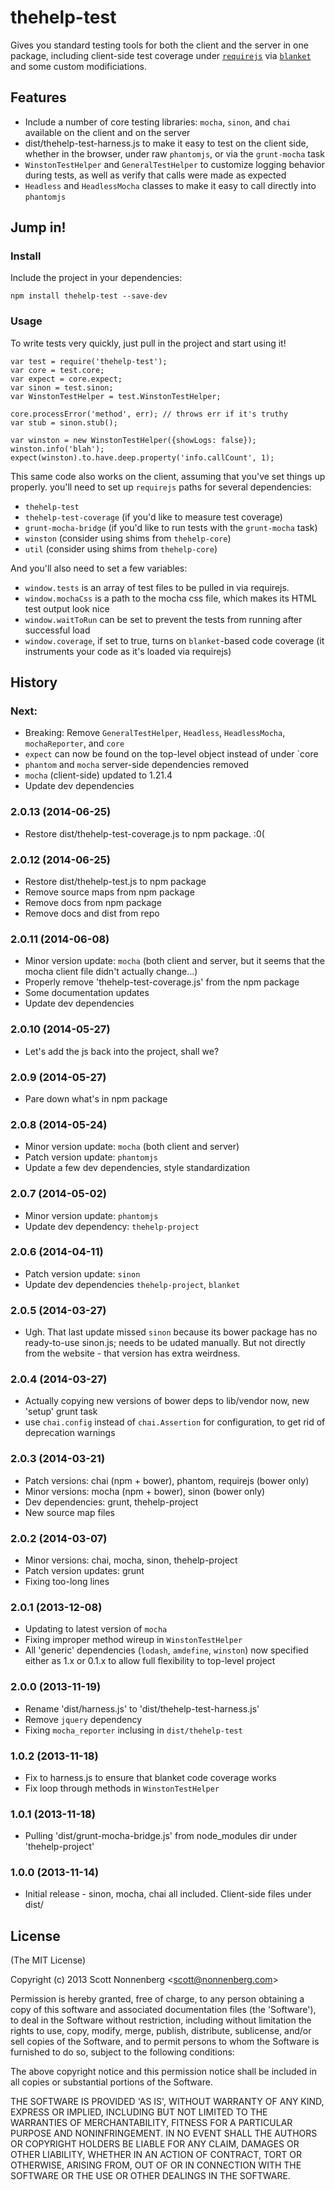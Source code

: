 # thehelp-test

Gives you standard testing tools for both the client and the server in one package, including client-side test coverage under [`requirejs`](http://requirejs.org/) via [`blanket`](http://blanketjs.org/) and some custom modificiations.

## Features

* Include a number of core testing libraries: `mocha`, `sinon`, and `chai` available on the client and on the server
* dist/thehelp-test-harness.js to make it easy to test on the client side, whether in the browser, under raw `phantomjs`, or via the `grunt-mocha` task
* `WinstonTestHelper` and `GeneralTestHelper` to customize logging behavior during tests, as well as verify that calls were made as expected
* `Headless` and `HeadlessMocha` classes to make it easy to call directly into `phantomjs`

## Jump in!

### Install

Include the project in your dependencies:

```
npm install thehelp-test --save-dev
```

### Usage

To write tests very quickly, just pull in the project and start using it!

```
var test = require('thehelp-test');
var core = test.core;
var expect = core.expect;
var sinon = test.sinon;
var WinstonTestHelper = test.WinstonTestHelper;

core.processError('method', err); // throws err if it's truthy
var stub = sinon.stub();

var winston = new WinstonTestHelper({showLogs: false});
winston.info('blah');
expect(winston).to.have.deep.property('info.callCount', 1);
```

This same code also works on the client, assuming that you've set things up properly. you'll need to set up `requirejs` paths for several dependencies:

* `thehelp-test`
* `thehelp-test-coverage` (if you'd like to measure test coverage)
* `grunt-mocha-bridge` (if you'd like to run tests with the `grunt-mocha` task)
* `winston` (consider using shims from `thehelp-core`)
* `util` (consider using shims from `thehelp-core`)

And you'll also need to set a few variables:

* `window.tests` is an array of test files to be pulled in via requirejs.
* `window.mochaCss` is a path to the mocha css file, which makes its HTML test output look nice
* `window.waitToRun` can be set to prevent the tests from running after successful load
* `window.coverage`, if set to true, turns on `blanket`-based code coverage (it instruments your code as it's loaded via requirejs)

## History

### Next:

* Breaking: Remove `GeneralTestHelper`, `Headless`, `HeadlessMocha`, `mochaReporter`, and `core`
* `expect` can now be found on the top-level object instead of under `core
* `phantom` and `mocha` server-side dependencies removed
* `mocha` (client-side) updated to 1.21.4
* Update dev dependencies

### 2.0.13 (2014-06-25)

* Restore dist/thehelp-test-coverage.js to npm package. :0(

### 2.0.12 (2014-06-25)

* Restore dist/thehelp-test.js to npm package
* Remove source maps from npm package
* Remove docs from npm package
* Remove docs and dist from repo

### 2.0.11 (2014-06-08)

* Minor version update: `mocha` (both client and server, but it seems that the mocha client file didn't actually change...)
* Properly remove 'thehelp-test-coverage.js' from the npm package
* Some documentation updates
* Update dev dependencies

### 2.0.10 (2014-05-27)

* Let's add the js back into the project, shall we?

### 2.0.9 (2014-05-27)

* Pare down what's in npm package

### 2.0.8 (2014-05-24)

* Minor version update: `mocha` (both client and server)
* Patch version update: `phantomjs`
* Update a few dev dependencies, style standardization

### 2.0.7 (2014-05-02)

* Minor version update: `phantomjs`
* Update dev dependency: `thehelp-project`

### 2.0.6 (2014-04-11)

* Patch version update: `sinon`
* Update dev dependencies `thehelp-project`, `blanket`

### 2.0.5 (2014-03-27)

* Ugh. That last update missed `sinon` because its bower package has no ready-to-use sinon.js; needs to be udated manually. But not directly from the website - that version has extra weirdness.

### 2.0.4 (2014-03-27)

* Actually copying new versions of bower deps to lib/vendor now, new 'setup' grunt task
* use `chai.config` instead of `chai.Assertion` for configuration, to get rid of deprecation warnings

### 2.0.3 (2014-03-21)

* Patch versions: chai (npm + bower), phantom, requirejs (bower only)
* Minor versions: mocha (npm + bower), sinon (bower only)
* Dev dependencies: grunt, thehelp-project
* New source map files

### 2.0.2 (2014-03-07)

* Minor versions: chai, mocha, sinon, thehelp-project
* Patch version updates: grunt
* Fixing too-long lines

### 2.0.1 (2013-12-08)

* Updating to latest version of `mocha`
* Fixing improper method wireup in `WinstonTestHelper`
* All 'generic' dependencies (`lodash`, `amdefine`, `winston`) now specified either as 1.x or 0.1.x to allow full flexibility to top-level project

### 2.0.0 (2013-11-19)

* Rename 'dist/harness.js' to 'dist/thehelp-test-harness.js'
* Remove `jquery` dependency
* Fixing `mocha_reporter` inclusing in `dist/thehelp-test`

### 1.0.2 (2013-11-18)

* Fix to harness.js to ensure that blanket code coverage works
* Fix loop through methods in `WinstonTestHelper`

### 1.0.1 (2013-11-18)

* Pulling 'dist/grunt-mocha-bridge.js' from node_modules dir under 'thehelp-project'

### 1.0.0 (2013-11-14)

* Initial release - sinon, mocha, chai all included. Client-side files under dist/


## License

(The MIT License)

Copyright (c) 2013 Scott Nonnenberg &lt;scott@nonnenberg.com&gt;

Permission is hereby granted, free of charge, to any person obtaining
a copy of this software and associated documentation files (the
'Software'), to deal in the Software without restriction, including
without limitation the rights to use, copy, modify, merge, publish,
distribute, sublicense, and/or sell copies of the Software, and to
permit persons to whom the Software is furnished to do so, subject to
the following conditions:

The above copyright notice and this permission notice shall be
included in all copies or substantial portions of the Software.

THE SOFTWARE IS PROVIDED 'AS IS', WITHOUT WARRANTY OF ANY KIND,
EXPRESS OR IMPLIED, INCLUDING BUT NOT LIMITED TO THE WARRANTIES OF
MERCHANTABILITY, FITNESS FOR A PARTICULAR PURPOSE AND NONINFRINGEMENT.
IN NO EVENT SHALL THE AUTHORS OR COPYRIGHT HOLDERS BE LIABLE FOR ANY
CLAIM, DAMAGES OR OTHER LIABILITY, WHETHER IN AN ACTION OF CONTRACT,
TORT OR OTHERWISE, ARISING FROM, OUT OF OR IN CONNECTION WITH THE
SOFTWARE OR THE USE OR OTHER DEALINGS IN THE SOFTWARE.
